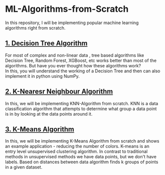 # ML-Algorithms-from-Scratch
In this repository, I will be implementing popular machine learning algorithms right from scratch.

## [1. Decision Tree Algorithm](https://github.com/jyoti0225/ML-Algorithms-from-Scratch/tree/master/Decision%20Tree)</br>
For most of complex and non-linear data , tree based algorithms like Decision Tree, Random Forest, XGBoost, etc works better than most of the algorithms. But have you ever thought how these algorithms work?<br>
In this, you will understand the working of a Decision Tree and then can also implement it in python using NumPy.


## [2. K-Nearesr Neighbour Algorithm](https://github.com/jyoti0225/ML-Algorithms-from-Scratch/tree/master/K%20Nearest%20Neighbor)</br>
In this, we will be implementing KNN-Algorithm from scratch. KNN is a data classification algorithm that attempts to determine what group a data point is in by looking at the data points around it.

## [3. K-Means Algorithm](https://github.com/jyoti0225/ML-Algorithms-from-Scratch/tree/master/K-Means)</br>
In this, we will be implementing K-Means Algorithm from scratch and shows an example application - reducing the number of colors.
K-means is an entry level unsupervised clustering algorithm. In contrast to traditional methods in unsupervised methods we have data points, but we don't have labels. Based on distances between data algorithm finds k groups of points in a given dataset.
